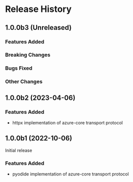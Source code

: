 # Release History

## 1.0.0b3 (Unreleased)

### Features Added

### Breaking Changes

### Bugs Fixed

### Other Changes

## 1.0.0b2 (2023-04-06)

### Features Added

- httpx implementation of azure-core transport protocol

## 1.0.0b1 (2022-10-06)

Initial release

### Features Added

- pyodide implementation of azure-core transport protocol
